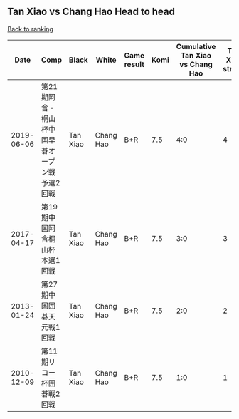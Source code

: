 ## Tan Xiao vs Chang Hao Head to head

[Back to ranking](../../index.md)




| **Date** | **Comp** | **Black** | **White** | **Game result** | **Komi** | **Cumulative Tan Xiao vs Chang Hao** | **Tan Xiao streak** | **Chang Hao streak** | 
| --- | --- | --- | --- | --- | --- | --- | --- | --- |
| 2019-06-06 | 第21期阿含・桐山杯中国早碁オープン戦予選2回戦 | Tan Xiao | Chang Hao | B+R | 7.5 | 4:0 | 4 | 0 | 
| 2017-04-17 | 第19期中国阿含桐山杯本選1回戦 | Tan Xiao | Chang Hao | B+R | 7.5 | 3:0 | 3 | 0 | 
| 2013-01-24 | 第27期中国囲碁天元戦1回戦 | Tan Xiao | Chang Hao | B+R | 7.5 | 2:0 | 2 | 0 | 
| 2010-12-09 | 第11期リコー杯囲碁戦2回戦 | Tan Xiao | Chang Hao | B+R | 7.5 | 1:0 | 1 | 0 |




